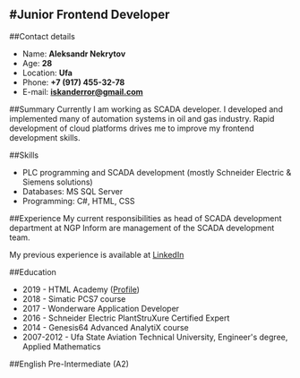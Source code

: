 #Junior Frontend Developer
---
##Contact details
* Name: **Aleksandr Nekrytov**
* Age: **28**
* Location: **Ufa**
* Phone: **+7 (917) 455-32-78**
* E-mail: **iskanderror@gmail.com**

##Summary
Currently I am working as SCADA developer. I developed and implemented many of automation systems 
in oil and gas industry. Rapid development of cloud platforms drives me to improve my frontend development skills.

##Skills
* PLC programming and SCADA development (mostly Schneider Electric & Siemens solutions)
* Databases: MS SQL Server
* Programming: C#, HTML, CSS

##Experience
My current responsibilities as head of SCADA development department at NGP Inform are management of the SCADA development team.

My previous experience is available at [LinkedIn](https://www.linkedin.com/in/aleksandr-nekrytov-68607b123/ "Aleksandr Nekrytov")

##Education
* 2019 - HTML Academy ([Profile](https://htmlacademy.ru/profile/id1042307 "Aleksandr Nekrytov"))
* 2018 - Simatic PCS7 course
* 2017 - Wonderware Application Developer
* 2016 - Schneider Electric PlantStruXure Certified Expert
* 2014 - Genesis64 Advanced AnalytiX course
* 2007-2012 - Ufa State Aviation Technical University, Engineer's degree, Applied Mathematics

##English
Pre-Intermediate (A2)